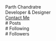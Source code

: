 <!DOCTYPE html>
<html lang="en">
<head>
  <meta charset="UTF-8">
  <meta name="viewport" content="width=device-width, initial-scale=1.0">
  <title></title>
  <link rel="stylesheet" href="https://cdnjs.cloudflare.com/ajax/libs/font-awesome/5.14.0/css/all.min.css"/>
  <link rel="stylesheet" href="style.css">
</head>
<body>
  <div class="profile-card">
    <div class="card-header">
      <div class="pic">
        <img src="pic.jpg" alt="">
      </div>
      <div class="name">Parth Chandratre</div>
      <div class="desc">Developer & Designer</div>
      <div class="sm">
        <a href="https://www.facebook.com/Parthhandratre/" class="fab fa-facebook-f"></a>
        <a href="https://parthtechhub.blogspot.com/" class="fab fa-blogger"></a>
        <a href="https://github.com/Parthchandratre" class="fab fa-github"></a>
        <a href="#" class="fab fa-instagram"></a>
      </div>
      <a href="#" class="contact-btn">Contact Me</a>
    </div>
    <div class="card-footer">
      <div class="numbers">
        <div class="item">
          <span>#</span>
          Posts
        </div>
        <div class="border"></div>
        <div class="item">
          <span>#</span>
          Following
        </div>
        <div class="border"></div>
        <div class="item">
          <span>#</span>
          Followers
        </div>
      </div>
    </div>
  </div>
</body>
</html>
